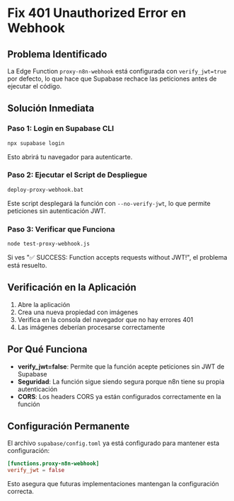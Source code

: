 # Fix 401 Unauthorized Error en Webhook

## Problema Identificado
La Edge Function `proxy-n8n-webhook` está configurada con `verify_jwt=true` por defecto, lo que hace que Supabase rechace las peticiones antes de ejecutar el código.

## Solución Inmediata

### Paso 1: Login en Supabase CLI
```bash
npx supabase login
```
Esto abrirá tu navegador para autenticarte.

### Paso 2: Ejecutar el Script de Despliegue
```bash
deploy-proxy-webhook.bat
```

Este script desplegará la función con `--no-verify-jwt`, lo que permite peticiones sin autenticación JWT.

### Paso 3: Verificar que Funciona
```bash
node test-proxy-webhook.js
```

Si ves "✅ SUCCESS: Function accepts requests without JWT!", el problema está resuelto.

## Verificación en la Aplicación

1. Abre la aplicación
2. Crea una nueva propiedad con imágenes
3. Verifica en la consola del navegador que no hay errores 401
4. Las imágenes deberían procesarse correctamente

## Por Qué Funciona

- **verify_jwt=false**: Permite que la función acepte peticiones sin JWT de Supabase
- **Seguridad**: La función sigue siendo segura porque n8n tiene su propia autenticación
- **CORS**: Los headers CORS ya están configurados correctamente en la función

## Configuración Permanente

El archivo `supabase/config.toml` ya está configurado para mantener esta configuración:

```toml
[functions.proxy-n8n-webhook]
verify_jwt = false
```

Esto asegura que futuras implementaciones mantengan la configuración correcta. 